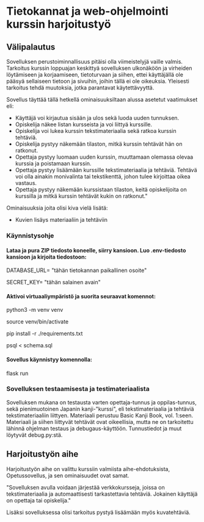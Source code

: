 # Tietokannat ja web-ohjelmointi kurssin harjoitustyö

## Välipalautus

Sovelluksen perustoiminnallisuus pitäisi olla viimeistelyjä vaille valmis. Tarkoitus kurssin loppuajan keskittyä sovelluksen ulkonäköön ja virheiden löytämiseen ja korjaamiseen, tietoturvaan ja siihen, ettei käyttäjällä ole pääsyä sellaiseen tietoon ja sivuihin, joihin tällä ei ole oikeuksia. Yleisesti tarkoitus tehdä muutoksia, jotka parantavat käytettävyyttä.

Sovellus täyttää tällä hetkellä ominaisuuksiltaan alussa asetetut vaatimukset eli:
- Käyttäjä voi kirjautua sisään ja ulos sekä luoda uuden tunnuksen.
- Opiskelija näkee listan kursseista ja voi liittyä kurssille.
- Opiskelija voi lukea kurssin tekstimateriaalia sekä ratkoa kurssin tehtäviä.
- Opiskelija pystyy näkemään tilaston, mitkä kurssin tehtävät hän on ratkonut.
- Opettaja pystyy luomaan uuden kurssin, muuttamaan olemassa olevaa kurssia ja poistamaan kurssin.
- Opettaja pystyy lisäämään kurssille tekstimateriaalia ja tehtäviä. Tehtävä voi olla ainakin monivalinta tai tekstikenttä, johon tulee kirjoittaa oikea vastaus.
- Opettaja pystyy näkemään kurssistaan tilaston, keitä opiskelijoita on kurssilla ja mitkä kurssin tehtävät kukin on ratkonut."

Ominaisuuksia joita olisi kiva vielä lisätä:
- Kuvien lisäys materiaaliin ja tehtäviin

### Käynnistysohje

#### Lataa ja pura ZIP tiedosto koneelle, siirry kansioon. Luo .env-tiedosto kansioon ja kirjoita tiedostoon:

DATABASE_URL= "tähän tietokannan paikallinen osoite"

SECRET_KEY= "tähän salainen avain"

#### Aktivoi virtuaaliympäristö ja suorita seuraavat komennot:

python3 -m venv venv

source venv/bin/activate

pip install -r ./requirements.txt

psql < schema.sql

#### Sovellus käynnistyy komennolla:

flask run


### Sovelluksen testaamisesta ja testimateriaalista

Sovelluksen mukana on testausta varten opettaja-tunnus ja oppilas-tunnus, sekä pienimuotoinen Japanin kanji-"kurssi", eli tekstimateriaalia ja tehtäviä tekstimateriaaliin liittyen. Materiaali perustuu Basic Kanji Book, vol. 1:seen. Materiaali ja siihen liittyvät tehtävät ovat oikeellisia, mutta ne on tarkoitettu lähinnä ohjelman testaus ja debugaus-käyttöön. Tunnustiedot ja muut löytyvät debug.py:stä.

## Harjoitustyön aihe

Harjoitustyön aihe on valittu kurssiin valmiista aihe-ehdotuksista, Opetussovellus, ja sen ominaisuudet ovat samat.

"Sovelluksen avulla voidaan järjestää verkkokursseja, joissa on tekstimateriaalia ja automaattisesti tarkastettavia tehtäviä. Jokainen käyttäjä on opettaja tai opiskelija."

Lisäksi sovelluksessa olisi tarkoitus pystyä lisäämään myös kuvatehtäviä.
